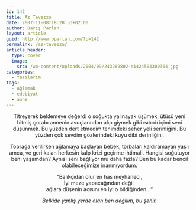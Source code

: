 ```yaml
---
id: 142
title: Az Tevezzü
date: 2007-11-08T18:28:53+02:00
author: Barış Parlan
layout: article
guid: http://www.bparlan.com/?p=142
permalink: /az-tevezzu/
article_header:
  type: cover
  image:
    src: /wp-content/uploads/2004/09/243289802-e1424504380364.jpg
categories:
  - Yazılarım
tags:
  - ağlamak
  - edebiyat
  - anne
---
```


<p align="center">
  Titreyerek beklemeye değerdi o soğukta yalınayak üşümek, ütüsü yeni bitmiş çorabı annenin avuçlarından alıp giymek gibi ısıtırdı içimi seni düşünmek. Bu yüzden dert etmedim tenimdeki seher yeli serinliğini. Bu yüzden çok sevdim gözlerindeki kuyu dibi derinliğini.
</p>

<p align="center">
  Toprağa verilirken ağlamaya başlayan bebek, torbaları kaldıramayan yaşlı amca, ve geri kalan herkesin kalp krizi geçirme ihtimali. Hangisi soğutuyor beni yaşamdan? Aynısı seni bağlıyor mu daha fazla? Ben bu kadar bencil olabileceğimize inanmıyordum.
</p>

<p align="center">
  &#8220;Balıkçıdan olur en has meyhaneci,<br /> İyi meze yapacağından değil,<br /> ağlara düşenin acısını en iyi o bildiğinden&#8230;&#8221;
</p>

<p align="center">
  <em>Belkide yanlış yerde olan ben değilim, bu şehir.</em>
</p>
